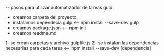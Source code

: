 -- pasos para utilizar automatizador de tareas gulp

- creamos carpeta del proyecto
- instalamos dependecia gulp   <-- npm install --save-dev gulp
- creamos package.json         <-- npm init
- creamos readme.md

1- se crean carpetas y archivo gulpfile.js
2- se instalan las dependencias necesarias para cada tarea 
<-- npm install --save-dev [dependencia]